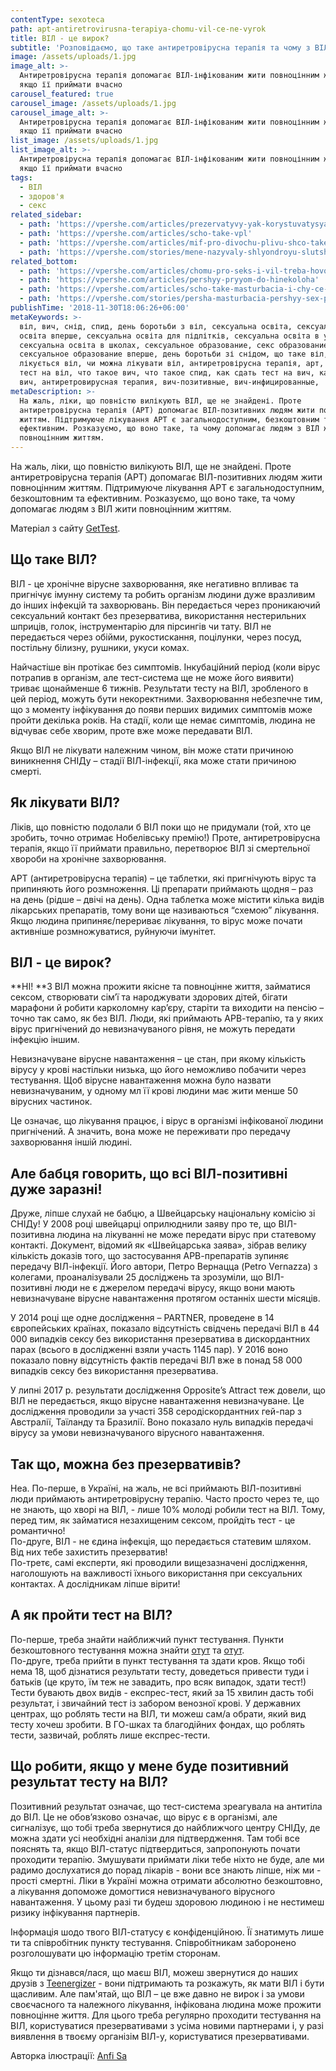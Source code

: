 ```yaml
---
contentType: sexoteca
path: apt-antiretrovirusna-terapiya-chomu-vil-ce-ne-vyrok
title: ВІЛ - це вирок?
subtitle: 'Розповідаємо, що таке антиретровірусна терапія та чому з ВІЛ можна жити'
image: /assets/uploads/1.jpg
image_alt: >-
  Антиретровірусна терапія допомагає ВІЛ-інфікованим жити повноцінним життям,
  якщо її приймати вчасно
carousel_featured: true
carousel_image: /assets/uploads/1.jpg
carousel_image_alt: >-
  Антиретровірусна терапія допомагає ВІЛ-інфікованим жити повноцінним життям,
  якщо її приймати вчасно
list_image: /assets/uploads/1.jpg
list_image_alt: >-
  Антиретровірусна терапія допомагає ВІЛ-інфікованим жити повноцінним життям,
  якщо її приймати вчасно
tags:
  - ВІЛ
  - здоров'я
  - секс
related_sidebar:
  - path: 'https://vpershe.com/articles/prezervatyvy-yak-korystuvatysya-yaki-buvayut'
  - path: 'https://vpershe.com/articles/scho-take-vpl'
  - path: 'https://vpershe.com/articles/mif-pro-divochu-plivu-shco-take-tsnota'
  - path: 'https://vpershe.com/stories/mene-nazyvaly-shlyondroyu-slutshaming-v-shkoli'
related_bottom:
  - path: 'https://vpershe.com/articles/chomu-pro-seks-i-vil-treba-hovoryty-vgolos'
  - path: 'https://vpershe.com/articles/pershyy-pryyom-do-hinekoloha'
  - path: 'https://vpershe.com/articles/scho-take-masturbacia-i-chy-ce-normalno'
  - path: 'https://vpershe.com/stories/persha-masturbacia-pershyy-sex-porno'
publishTime: '2018-11-30T18:06:26+06:00'
metaKeywords: >-
  віл, вич, снід, спид, день боротьби з віл, сексуальна освіта, сексуальна
  освіта вперше, сексуальна освіта для підлітків, сексуальна освіта в україні,
  сексуальна освіта в школах, сексуальное образование, секс образование,
  сексуальное образование вперше, день боротьби зі снідом, що таке віл, як
  лікується віл, чи можна лікувати віл, антиретровірусна терапія, арт, як здати
  тест на віл, что такое вич, что такое спид, как сдать тест на вич, как лечить
  вич, антиретровирусная терапия, вич-позитивные, вич-инфицированные, 
metaDescription: >-
  На жаль, ліки, що повністю вилікують ВІЛ, ще не знайдені. Проте
  антиретровірусна терапія (АРТ) допомагає ВІЛ-позитивних людям жити повноцінним
  життям. Підтримуюче лікування АРТ є загальнодоступним, безкоштовним та
  ефективним. Розказуємо, що воно таке, та чому допомагає людям з ВІЛ жити
  повноцінним життям.
---
```

На жаль, ліки, що повністю вилікують ВІЛ, ще не знайдені. Проте антиретровірусна терапія (АРТ) допомагає ВІЛ-позитивних людям жити повноцінним життям. Підтримуюче лікування АРТ є загальнодоступним, безкоштовним та ефективним. Розказуємо, що воно таке, та чому допомагає людям з ВІЛ жити повноцінним життям.

Матеріал з сайту [GetTest](https://gettest.com.ua/).

## Що таке ВІЛ?

ВІЛ - це хронічне вірусне захворювання, яке негативно впливає та пригнічує імунну систему та робить організм людини дуже вразливим до інших інфекцій та захворювань. Він передається через проникаючий сексуальний контакт без презерватива, використання нестерильних шприців, голок, інструментарію для пірсингів чи тату. ВІЛ не передається через обійми, рукостискання, поцілунки, через посуд, постільну білизну, рушники, укуси комах.

Найчастіше він протікає без симптомів. Інкубаційний період (коли вірус потрапив в організм, але тест-система ще не може його виявити) триває щонайменше 6 тижнів. Результати тесту на ВІЛ, зробленого в цей період, можуть бути некоректними. Захворювання небезпечне тим, що з моменту інфікування до появи перших видимих симптомів може пройти декілька років. На стадії, коли ще немає симптомів, людина не відчуває себе хворим, проте вже може передавати ВІЛ. 

Якщо ВІЛ не лікувати належним чином, він може стати причиною виникнення СНІДу – стадії ВІЛ-інфекції, яка може стати причиною смерті.

## Як лікувати ВІЛ?

Ліків, що повністю подолали б ВІЛ поки що не придумали (той, хто це зробить, точно отримає Нобелівську премію!) Проте, антиретровірусна терапія, якщо її приймати правильно, перетворює ВІЛ зі смертельної хвороби на хронічне захворювання.

АРТ (антиретровірусна терапія) – це таблетки, які пригнічують вірус та припиняють його розмноження. Ці препарати приймають щодня – раз на день (рідше – двічі на день). Одна таблетка може містити кілька видів лікарських препаратів, тому вони ще називаються “схемою” лікування. Якщо людина припиняє/перериває лікування, то вірус може почати активніше розмножуватися, руйнуючи імунітет. 

## ВІЛ - це вирок?

**НІ! **З ВІЛ можна прожити якісне та повноцінне життя, займатися сексом, створювати сім’ї та народжувати здорових дітей, бігати марафони й робити карколомну кар’єру, старіти та виходити на пенсію – точно так само, як без ВІЛ. Люди, які приймають АРВ-терапію, та у яких вірус пригнічений до невизначуваного рівня, не можуть передати інфекцію іншим.

Невизначуване вірусне навантаження – це стан, при якому кількість вірусу у крові настільки низька, що його неможливо побачити через тестування. Щоб вірусне навантаження можна було назвати невизначуваним, у одному мл її крові людини має жити менше 50 вірусних частинок.

Це означає, що лікування працює, і вірус в організмі інфікованої людини пригнічений. А значить, вона може не переживати про передачу захворювання іншій людині.

## Але бабця говорить, що всі ВІЛ-позитивні дуже заразні!

Друже, ліпше слухай не бабцю, а Швейцарську національну комісію зі СНІДу! У 2008 році швейцарці оприлюднили заяву про те, що ВІЛ-позитивна людина на лікуванні не може передати вірус при статевому контакті. Документ, відомий як «Швейцарська заява», зібрав велику кількість доказів того, що застосування АРВ-препаратів зупиняє передачу ВІЛ-інфекції. Його автори, Петро Вернацца (Petro Vernazza) з колегами, проаналізували 25 досліджень та зрозуміли, що ВІЛ-позитивні люди не є джерелом передачі вірусу, якщо вони мають невизначуване вірусне навантаження протягом останніх шести місяців. 

У 2014 році ще одне дослідження – PARTNER, проведене в 14 європейських країнах, показало відсутність свідчень передачі ВІЛ в 44 000 випадків сексу без використання презерватива в дискордантних парах (всього в дослідженні взяли участь 1145 пар). У 2016 воно показало повну відсутність фактів передачі ВІЛ вже в понад 58 000 випадків сексу без використання презерватива.

У липні 2017 р. результати дослідження Opposite’s Attract теж довели, що ВІЛ не передається, якщо вірусне навантаження невизначуване. Це дослідження проводили за участі 358 серодіскордантних гей-пар з Австралії, Таїланду та Бразилії. Воно показало нуль випадків передачі вірусу за умови невизначуваного вірусного навантаження.

## Так що, можна без презервативів?

Неа. По-перше, в Україні, на жаль, не всі приймають ВІЛ-позитивні люди приймають антиретровірусну терапію. Часто просто через те, що не знають, що хворі на ВІЛ, - лише 10% молоді робили тест на ВІЛ. Тому, перед тим, як займатися незахищеним сексом, пройдіть тест - це романтично!\
По-друге, ВІЛ - не єдина інфекція, що передається статевим шляхом. Від них тебе захистить презерватив!\
По-третє, самі експерти, які проводили вищезазначені дослідження, наголошують на важливості їхнього використання при сексуальних контактах. А дослідникам ліпше вірити!

## А як пройти тест на ВІЛ?

По-перше, треба знайти найближчий пункт тестування. Пункти безкоштовного тестування можна знайти [отут](https://gettest.com.ua/testuvannya/) та [отут](https://freehivtest.org.ua/uk/locations-uk/).\
По-друге, треба прийти в пункт тестування та здати кров. Якщо тобі нема 18, щоб дізнатися результати тесту, доведеться привести туди і батьків (це круто, їм теж не завадить, про всяк випадок, здати тест!) \
Тести бувають двох видів - експрес-тест, який за 15 хвилин дасть тобі результат, і звичайний тест із забором венозної крові. У державних центрах, що роблять тести на ВІЛ, ти можеш сам/а обрати, який вид тесту хочеш зробити. В ГО-шках та благодійних фондах, що роблять тести, зазвичай, роблять лише експрес-тести.

## Що робити, якщо у мене буде позитивний результат тесту на ВІЛ? 

Позитивний результат означає, що тест-система зреагувала на антитіла до ВІЛ. Це не обов’язково означає, що вірус є в організмі, але сигналізує, що тобі треба звернутися до найближчого центру СНІДу, де можна здати усі необхідні аналізи для підтвердження. Там тобі все пояснять та, якщо ВІЛ-статус підтвердиться, запропонують почати проходити терапію. Змушувати приймати ліки тебе ніхто не буде, але ми радимо дослухатися до порад лікарів - вони все знають ліпше, ніж ми - прості смертні. Ліки в Україні можна отримати абсолютно безкоштовно, а лікування допоможе домогтися невизначуваного вірусного навантаження. У цьому разі ти будеш здоровою людиною і не нестимеш ризику інфікування партнерів. 

Інформація шодо твого ВІЛ-статусу є конфіденційною. Її знатимуть лише ти та співробітник пункту тестування. Співробітникам заборонено розголошувати цю інформацію третім сторонам. 

Якщо ти дізнався/лася, що маєш ВІЛ, можеш звернутися до наших друзів з [Teenergizer](http://teenergizer.org/) - вони підтримають та розкажуть, як мати ВІЛ і бути щасливим. Але пам'ятай, що ВІЛ – це вже давно не вирок і за умови своєчасного та належного лікування, інфікована людина може прожити повноцінне життя. Для цього треба регулярно проходити тестування на ВІЛ, користуватися презервативами з усіма новими партнерами і, у разі виявлення в твоєму організім ВІЛ-у, користуватися презервативами.

Авторка ілюстрації: [Anfi Sa](https://www.instagram.com/anfisa.online)
